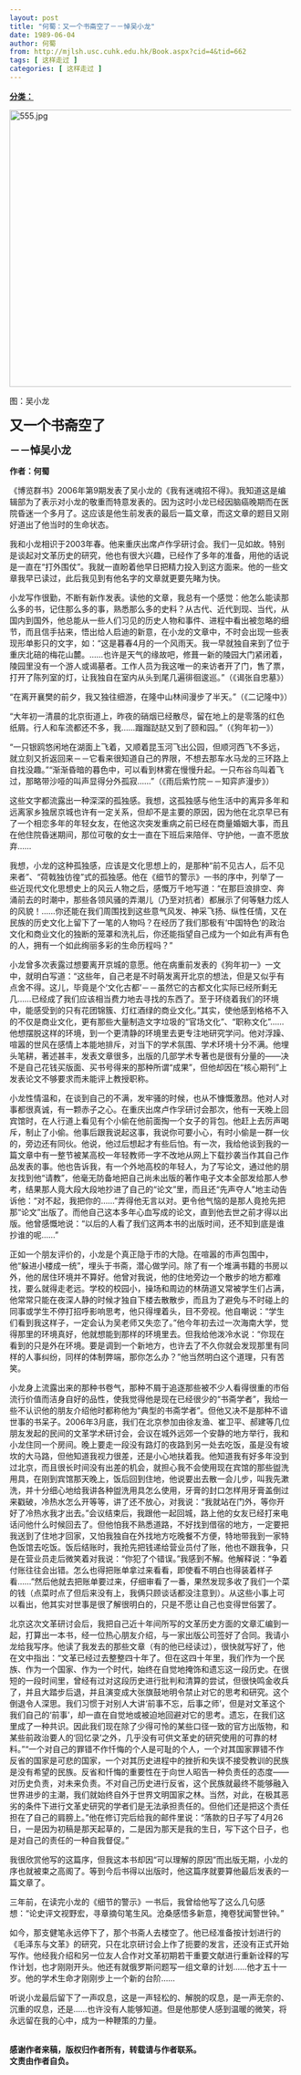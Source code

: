 ```yaml
---
layout: post
title: "何蜀：又一个书斋空了－－悼吴小龙"
date: 1989-06-04
author: 何蜀
from: http://mjlsh.usc.cuhk.edu.hk/Book.aspx?cid=4&tid=662
tags: [ 这样走过 ]
categories: [ 这样走过 ]
---
```


<div style="margin: 15px 10px 10px 0px;">
 <div>
  <span id="ctl00_ContentPlaceHolder1_chapter1_SubjectLabel" style="font-weight:bold;text-decoration:underline;">
   分类：
  </span>
 </div>
 <p>
  <img align="top" alt="555.jpg" border="0" height="486" src="http://mjlsh.usc.cuhk.edu.hk/medias/contents/662/duanpian1/555.jpg" width="590"/>
 </p>
 <p>
  图：吴小龙
 </p>
 <p>
  <strong>
   <font size="5">
    又一个书斋空了
   </font>
  </strong>
 </p>
 <p>
  <strong>
   <font size="4">
    －－悼吴小龙
   </font>
  </strong>
 </p>
 <p>
  <strong>
   作者：何蜀
  </strong>
 </p>
 <p>
  《博览群书》2006年第9期发表了吴小龙的《我有迷魂招不得》。我知道这是编辑部为了表示对小龙的敬重而特意发表的。因为这时小龙已经因脑癌晚期而在医院昏迷一个多月了。这应该是他生前发表的最后一篇文章，而这文章的题目又刚好道出了他当时的生命状态。
 </p>
 <p>
  我和小龙相识于2003年春。他来重庆出席卢作孚研讨会。我们一见如故。特别是谈起对文革历史的研究，他也有很大兴趣，已经作了多年的准备，用他的话说是一直在“打外围仗”。我就一直盼着他早日把精力投入到这方面来。他的一些文章我早已读过，此后我见到有他名字的文章就更要先睹为快。
 </p>
 <p>
  小龙写作很勤，不断有新作发表。读他的文章，我总有一个感觉：他怎么能读那么多的书，记住那么多的事，熟悉那么多的史料？从古代、近代到现、当代，从国内到国外，他总能从一些人们习见的历史人物和事件、进程中看出被忽略的细节，而且信手拈来，悟出给人启迪的新意，在小龙的文章中，不时会出现一些表现形单影只的文字，如：“这是暮春4月的一个风雨天。我一早就独自来到了位于重庆北碚的梅花山麓。……也许是天气的缘故吧，修葺一新的陵园大门紧闭着，陵园里没有一个游人或谒墓者。工作人员为我这唯一的来访者开了门，售了票，打开了陈列室的灯，让我独自在室内从头到尾几遍徘徊逡巡。”（《谒张自忠墓》）
 </p>
 <p>
  “在离开襄樊的前夕，我又独往细游，在隆中山林间漫步了半天。”（《二记隆中》）
 </p>
 <p>
  “大年初一清晨的北京街道上，昨夜的硝烟已经散尽，留在地上的是零落的红色纸屑。行人和车流都还不多，我……蹓蹓跶跶又到了颐和园。”（《狗年初一》）
 </p>
 <p>
  “一只银鸥悠闲地在湖面上飞着，又顺着昆玉河飞出公园，但顺河西飞不多远，就立刻又折返回来－－它看来很知道自己的界限，不想去那车水马龙的三环路上自找没趣。”“渐渐昏暗的暮色中，可以看到林雾在慢慢升起。一只布谷鸟叫着飞过，那略带沙哑的叫声显得分外孤寂……”（《雨后紫竹院－－知弈庐漫步》）
 </p>
 <p>
  这些文字都流露出一种深深的孤独感。我想，这孤独感与他生活中的离异多年和远离家乡独居京城也许有一定关系，但却不是主要的原因，因为他在北京早已有了一个相恋多年的年轻女友，在他这次突发重病之前已经在商量婚姻大事，而且在他住院昏迷期间，那位可敬的女士一直在下班后来陪伴、守护他，一直不愿放弃……
 </p>
 <p>
  我想，小龙的这种孤独感，应该是文化思想上的，是那种“前不见古人，后不见来者”、“荷戟独彷徨”式的孤独感。他在《细节的警示》一书的序中，列举了一些近现代文化思想史上的风云人物之后，感慨万千地写道：“在那巨浪排空、奔涌前去的时潮中，那些各领风骚的弄潮儿（乃至对抗者）都展示了何等魅力炫人的风貌！……你还能在我们周围找到这些意气风发、神采飞扬、纵性任情，又在民族的历史文化上留下了一笔的人物吗？在经历了我们那极有‘中国特色’的政治文化和商业文化的独断的笼罩和洗礼后，你还能指望自己成为一个如此有声有色的人，拥有一个如此绚丽多彩的生命历程吗？”
 </p>
 <p>
  小龙曾多次表露过想要离开京城的意愿。他在病重前发表的《狗年初一》一文中，就明白写道：“这些年，自己老是不时萌发离开北京的想法，但是又似乎有点舍不得。这儿，毕竟是个‘文化古都’－－虽然它的古都文化实际已经所剩无几……已经成了我们应该相当费力地去寻找的东西了。至于环绕着我们的环境中，能感受到的只有花团锦簇、灯红酒绿的商业文化。”其实，使他感到格格不入的不仅是商业文化，更有那些大量制造文字垃圾的“官场文化”、“职称文化”……他想摆脱这样的环境，到一个更清静的环境里去更专注地研究学问。他对浮躁、喧嚣的世风在感情上本能地排斥，对当下的学术氛围、学术环境十分不满。他埋头笔耕，著述甚丰，发表文章很多，出版的几部学术专著也是很有分量的——决不是自己花钱买版面、买书号得来的那种所谓“成果”，但他却因在“核心期刊”上发表论文不够要求而未能评上教授职称。
 </p>
 <p>
  小龙性情温和，在谈到自己的不满，发牢骚的时候，也从不慷慨激昂。他对人对事都很真诚，有一颗赤子之心。在重庆出席卢作孚研讨会那次，他有一天晚上回宾馆时，在人行道上看见有个小偷在他前面掏一个女子的背包。他赶上去厉声喝斥，制止了小偷。他事后跟我说起这事，我说你可要小心，有时小偷是一群一伙的，旁边还有同伙。他说，他过后想起才有些后怕。有一次，我给他谈到我的一篇文章中有一整节被某高校一年轻教师一字不改地从网上下载抄袭当作其自己作品发表的事。他也告诉我，有一个外地高校的年轻人，为了写论文，通过他的朋友找到他“请教”，他毫无防备地把自己尚未出版的著作电子文本全部发给那人参考，结果那人竟大段大段地抄进了自己的“论文”里，而且还“先声夺人”地主动告诉他：“对不起，我把你的……”弄得他无言以对。更令他气恼的是那人竟抢先把那“论文”出版了。而他自己这本多年心血写成的论文，直到他去世之前才得以出版。他曾感慨地说：“以后的人看了我们这两本书的出版时间，还不知到底是谁抄谁的呢……”
 </p>
 <p>
  正如一个朋友评价的，小龙是个真正隐于市的大隐。在喧嚣的市声包围中，他“躲进小楼成一统”，埋头于书斋，潜心做学问。除了有一个堆满书籍的书房以外，他的居住环境并不算好。他曾对我说，他的住地旁边一个散步的地方都难找，要么就得走老远。学校的校园小，操场和周边的林荫道又常被学生们占满，他常常只能在夜深人静的时候才独自下楼去散散步，而且为了避免与不时碰上的同事或学生不停打招呼影响思考，他只得埋着头，目不旁视。他自嘲说：“学生们看到我这样子，一定会认为吴老师又失恋了。”他今年初去过一次海南大学，觉得那里的环境真好，他就想能到那样的环境里去。但我给他泼冷水说：“你现在看到的只是外在环境。要是调到一个新地方，也许去了不久你就会发现那里有同样的人事纠纷，同样的体制弊端，那你怎么办？”他当然明白这个道理，只有苦笑。
 </p>
 <p>
  小龙身上流露出来的那种书卷气，那种不屑于追逐那些被不少人看得很重的市俗流行价值而洁身自好的品性，使我觉得他是现在已经很少的“书斋学者”，我给一些不认识他的朋友介绍他时都称他为“典型的书斋学者”。但他又决不是那种不谙世事的书呆子。2006年3月底，我们在北京参加由徐友渔、崔卫平、郝建等几位朋友发起的民间的文革学术研讨会，会议在城外远郊一个安静的地方举行，我和小龙住同一个房间。晚上要走一段没有路灯的夜路到另一处去吃饭，虽是没有坡坎的大马路，但他知道我视力很差，还是小心地扶着我。他知道我有好多年没到过北京，而且很长时间没有出差的机会，就担心我不会使用现在宾馆的那些盥洗用具，在刚到宾馆那天晚上，饭后回到住地，他说要出去散一会儿步，叫我先漱洗，并十分细心地给我讲各种盥洗用具怎么使用，牙膏的封口怎样用牙膏盖倒过来戳破，冷热水怎么开等等，讲了还不放心，对我说：“我就站在门外，等你开好了冷热水我才出去。”会议结束后，我跟他一起回城，路上他的女友已经打来电话问他什么时候回去了。但他怕我不熟悉道路，不好找到借宿的地方，一定要把我送到了住地才回家，又怕我独自在外找地方吃晚餐不方便，特地带我到一家特色饭馆去吃饭。饭后结账时，我抢先把钱递给营业员付了账，他也不跟我争，只是在营业员走后微笑着对我说：“你犯了个错误。”我感到不解。他解释说：“争着付账往往会出错。怎么也得把账单拿过来看看，即使看不明白也得装着样子看……”然后他就去把账单要过来，仔细审看了一番，果然发现多收了我们一个菜的钱（点菜时点了但后来没有上，我俩只顾谈话都没注意到）。从这些小事上可以看出，他其实对世事是很了解很明白的，只是不愿让自己也变得世俗罢了。
 </p>
 <p>
  北京这次文革研讨会后，我把自己近十年间所写的文革历史方面的文章汇编到一起，打算出一本书，经一位热心朋友介绍，与一家出版公司签好了合同。我请小龙给我写序。他读了我发去的那些文章（有的他已经读过），很快就写好了，他在文中指出：“文革已经过去整整四十年了。但在这四十年里，我们作为一个民族、作为一个国家、作为一个时代，始终在自觉地掩饰和遗忘这一段历史。在很短的一段时间里，曾经有过对这段历史进行批判和清算的尝试，但很快鸣金收兵了，并且大踏步后退，并且演变成大张旗鼓地明令禁止对它的思考和研究。这个倒退令人深思。我们习惯于对别人大讲‘前事不忘，后事之师’，但是对文革这个我们自己的‘前事’，却一直在自觉地或被迫地回避对它的思考。遗忘，在我们这里成了一种共识。因此我们现在除了少得可怜的某些口径一致的官方出版物，和某些前政治要人的‘回忆录’之外，几乎没有可供文革史的研究使用的可靠的材料。”“一个对自己的罪错不作忏悔的个人是可耻的个人，一个对其国家罪错不作反省的国家是可悲的国家，一个对其历史进程中的挫折和失误不接受教训的民族是没有希望的民族。反省和忏悔的重要性在于向世人昭告一种负责任的态度——对历史负责，对未来负责。不对自己历史进行反省，这个民族就最终不能够融入世界进步的主潮，我们就始终自外于世界文明国家之林。当然，对此，在极其恶劣的条件下进行文革史研究的学者们是无法承担责任的。但他们还是把这个责任担在了自己的肩膀上。”他在修订完后给我的邮件里说：“落款的日子写了4月26日，一是因为初稿是那天起草的，二是因为那天是我的生日，写下这个日子，也是对自己的责任的一种自我督促。”
 </p>
 <p>
  我很欣赏他写的这篇序，但我这本书却因“可以理解的原因”而出版无期，小龙的序也就被束之高阁了。等到今后书得以出版时，他这篇序就要算他最后发表的一篇文章了。
 </p>
 <p>
  三年前，在读完小龙的《细节的警示》一书后，我曾给他写了这么几句感想：“论史评文视野宏，寻章摘句笔生风。沧桑感悟多新意，掩卷犹闻警世钟。”
 </p>
 <p>
  如今，那支健笔永远停下了，那个书斋人去楼空了。他已经准备按计划进行的《毛泽东与文革》的研究，只在北京研讨会上作了扼要的发言，还没有正式开始写作。他经我介绍和另一位友人合作对文革初期若干重要文献进行重新诠释的写作计划，也才刚刚开头。他还有就俄罗斯问题写一组文章的计划……他才五十一岁。他的学术生命才刚刚步上一个新的台阶……
 </p>
 <p>
  听说小龙最后留下了一声叹息，这是一声轻松的、解脱的叹息，是一声无奈的、沉重的叹息，还是……也许没有人能够知道。但是他那使人感到温暖的微笑，将永远留在我的心中，成为一种鞭策的力量。
 </p>
 <p>
  <br/>
  <strong>
   感谢作者来稿，版权归作者所有，转载请与作者联系。
   <br/>
   文责由作者自负。
  </strong>
 </p>
</div>

